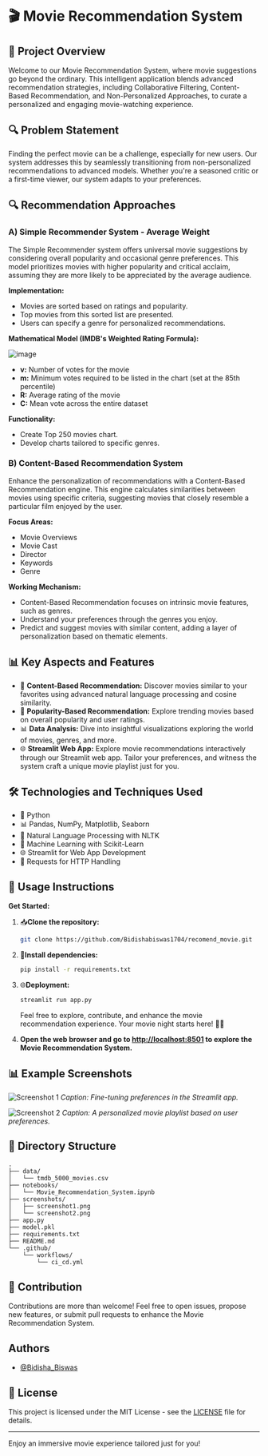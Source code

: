 # 🎬 Movie Recommendation System

## 🚀 Project Overview

Welcome to our Movie Recommendation System, where movie suggestions go beyond the ordinary. This intelligent application blends advanced recommendation strategies, including Collaborative Filtering, Content-Based Recommendation, and Non-Personalized Approaches, to curate a personalized and engaging movie-watching experience.

## 🔍 Problem Statement

Finding the perfect movie can be a challenge, especially for new users. Our system addresses this by seamlessly transitioning from non-personalized recommendations to advanced models. Whether you're a seasoned critic or a first-time viewer, our system adapts to your preferences.


## 🔍 Recommendation Approaches

### A) Simple Recommender System - Average Weight

The Simple Recommender system offers universal movie suggestions by considering overall popularity and occasional genre preferences. This model prioritizes movies with higher popularity and critical acclaim, assuming they are more likely to be appreciated by the average audience.

**Implementation:**
- Movies are sorted based on ratings and popularity.
- Top movies from this sorted list are presented.
- Users can specify a genre for personalized recommendations.

**Mathematical Model (IMDB's Weighted Rating Formula):**

![image](https://github.com/Bidishabiswas1704/recomend_movie/assets/140384850/28d5a9c1-c5d4-4c85-9455-46ccc9997a31)


- **v:** Number of votes for the movie
- **m:** Minimum votes required to be listed in the chart (set at the 85th percentile)
- **R:** Average rating of the movie
- **C:** Mean vote across the entire dataset

**Functionality:**
- Create Top 250 movies chart.
- Develop charts tailored to specific genres.

### B) Content-Based Recommendation System

Enhance the personalization of recommendations with a Content-Based Recommendation engine. This engine calculates similarities between movies using specific criteria, suggesting movies that closely resemble a particular film enjoyed by the user.

**Focus Areas:**
- Movie Overviews
- Movie Cast
- Director
- Keywords
- Genre

**Working Mechanism:**
- Content-Based Recommendation focuses on intrinsic movie features, such as genres.
- Understand your preferences through the genres you enjoy.
- Predict and suggest movies with similar content, adding a layer of personalization based on thematic elements.


## 📊 Key Aspects and Features
- 🤖 **Content-Based Recommendation:** Discover movies similar to your favorites using advanced natural language processing and cosine similarity.
- 👑 **Popularity-Based Recommendation:** Explore trending movies based on overall popularity and user ratings.
- 📊 **Data Analysis:** Dive into insightful visualizations exploring the world of movies, genres, and more.
- 🌐 **Streamlit Web App:** Explore movie recommendations interactively through our Streamlit web app. Tailor your preferences, and witness the system craft a unique movie playlist just for you.

## 🛠️ Technologies and Techniques Used
- 🐍 Python
- 📊 Pandas, NumPy, Matplotlib, Seaborn
- 🤖 Natural Language Processing with NLTK
- 🤖 Machine Learning with Scikit-Learn
- 🌐 Streamlit for Web App Development
- 📡 Requests for HTTP Handling



## 📄 Usage Instructions
**Get Started:**
1. 📥**Clone the repository:**
   ```bash
   git clone https://github.com/Bidishabiswas1704/recomend_movie.git
   ```

2. 🚀**Install dependencies:**
   ```bash
   pip install -r requirements.txt
   ```

3. 🌐**Deployment:**
   ```bash
   streamlit run app.py
   ```
   Feel free to explore, contribute, and enhance the movie recommendation experience. Your movie night starts here! 🍿✨
   
5. **Open the web browser and go to [http://localhost:8501](http://localhost:8501) to explore the Movie Recommendation System.**

## 📊 Example Screenshots

![Screenshot 1](path/to/screenshot1.png)
*Caption: Fine-tuning preferences in the Streamlit app.*

![Screenshot 2](path/to/screenshot2.png)
*Caption: A personalized movie playlist based on user preferences.*

## 📂 Directory Structure

```
.
├── data/
│   └── tmdb_5000_movies.csv
├── notebooks/
│   └── Movie_Recommendation_System.ipynb
├── screenshots/
│   ├── screenshot1.png
│   └── screenshot2.png
├── app.py
├── model.pkl
├── requirements.txt
├── README.md
└── .github/
    └── workflows/
        └── ci_cd.yml
```

## 🤝 Contribution

Contributions are more than welcome! Feel free to open issues, propose new features, or submit pull requests to enhance the Movie Recommendation System.

## Authors

- [@Bidisha_Biswas](https://www.github.com/Bidishabiswas1704)


## 📜 License

This project is licensed under the MIT License - see the [LICENSE](LICENSE) file for details.

---

Enjoy an immersive movie experience tailored just for you!





